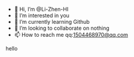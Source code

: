 - 👋 Hi, I’m @Li-Zhen-HI
- 👀 I’m interested in you
- 🌱 I’m currently learning Github
- 💞️ I’m looking to collaborate on nothing
- 📫 How to reach me qq:1504468970@qq.com

<!---
Li-Zhen-HI/Li-Zhen-HI is a ✨ special ✨ repository because its `README.md` (this file) appears on your GitHub profile.
You can click the Preview link to take a look at your changes.
--->
hello
